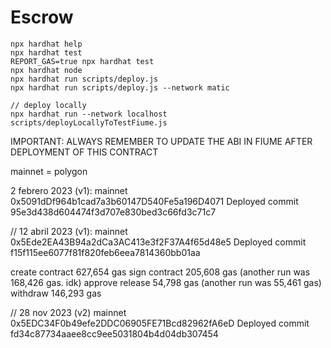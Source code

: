 # Escrow

```shell
npx hardhat help
npx hardhat test
REPORT_GAS=true npx hardhat test
npx hardhat node
npx hardhat run scripts/deploy.js
npx hardhat run scripts/deploy.js --network matic

// deploy locally
npx hardhat run --network localhost scripts/deployLocallyToTestFiume.js
```

IMPORTANT: ALWAYS REMEMBER TO UPDATE THE ABI IN FIUME AFTER DEPLOYMENT OF THIS CONTRACT


mainnet = polygon

2 febrero 2023 (v1): mainnet 0x5091dDf964b1cad7a3b60147D540Fe5a196D4071 
Deployed commit 95e3d438d604474f3d707e830bed3c66fd3c71c7

// 12 abril 2023 (v1): mainnet 0x5Ede2EA43B94a2dCa3AC413e3f2F37A4f65d48e5 
Deployed commit f15f115ee6077f81f820feb6eea7814360bb01aa

create contract 627,654 gas
sign contract 205,608 gas (another run was 168,426 gas. idk)
approve release 54,798 gas (another run was 55,461 gas)
withdraw 146,293 gas

// 28 nov 2023 (v2) mainnet 0x5EDC34F0b49efe2DDC06905FE71Bcd82962fA6eD
Deployed commit fd34c87734aaee8cc9ee5031804b4d04db307454
